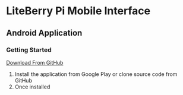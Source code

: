 # LiteBerry Pi Mobile Interface
## Android Application

### Getting Started

[Download From GitHub](https://github.com/4a50/LiteBerryPiMobile)

1. Install the application from Google Play or clone source code from GitHub 
2. Once installed 